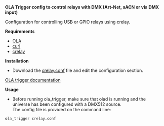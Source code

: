 **OLA Trigger config to control relays with DMX (Art-Net, sACN or via DMX input)**

Configuration for controlling USB or GPIO relays using crelay.

**Requirements**  

* [OLA](https://www.openlighting.org/ola/)
* [curl](https://curl.haxx.se/)
* [crelay](https://github.com/ondrej1024/crelay/)

**Installation**
  
* Download the [crelay.conf](crelay.conf) file and edit the configuration section.

[OLA trigger documentation](https://www.openlighting.org/ola/advanced-topics/ola-dmx-trigger/)

**Usage**

* Before running ola_trigger, make sure that olad is running and the universe has been configured with a DMX512 source.  
The config file is provided on the command line:

`ola_trigger crelay.conf`
